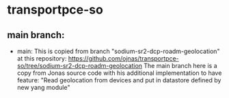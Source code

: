 # transportpce-so
## main branch:
- main: This is copied from branch "sodium-sr2-dcp-roadm-geolocation" at this repository: https://github.com/ojnas/transportpce-so/tree/sodium-sr2-dcp-roadm-geolocation
The main branch here is a copy from Jonas source code with his additional implementation to have feature: "Read geolocation from devices and put in datastore defined by new yang module"
